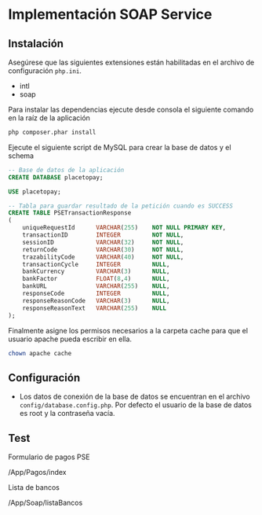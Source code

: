# Implementación SOAP Service

## Instalación

Asegúrese que las siguientes extensiones están habilitadas en el archivo de configuración `php.ini`.

- intl
- soap

Para instalar las dependencias ejecute desde consola el siguiente comando en la raíz de la aplicación

```bash
php composer.phar install
```

Ejecute el siguiente script de MySQL para crear la base de datos y el schema

```sql
-- Base de datos de la aplicación
CREATE DATABASE placetopay;

USE placetopay;

-- Tabla para guardar resultado de la petición cuando es SUCCESS
CREATE TABLE PSETransactionResponse
(
	uniqueRequestId      VARCHAR(255)    NOT NULL PRIMARY KEY,
	transactionID        INTEGER         NOT NULL,
	sessionID            VARCHAR(32)     NOT NULL,
	returnCode           VARCHAR(30)     NOT NULL,
	trazabilityCode      VARCHAR(40)     NOT NULL,
	transactionCycle     INTEGER         NULL,
	bankCurrency         VARCHAR(3)      NULL,
	bankFactor           FLOAT(8,4)      NULL,
	bankURL              VARCHAR(255)    NULL,
	responseCode         INTEGER         NULL,
	responseReasonCode   VARCHAR(3)      NULL,
	responseReasonText   VARCHAR(255)    NULL
);
```

Finalmente asigne los permisos necesarios a la carpeta cache para que el usuario apache pueda escribir en ella.

```bash
chown apache cache
```

## Configuración

- Los datos de conexión de la base de datos se encuentran en el archivo `config/database.config.php`. Por defecto el usuario de la base de datos es root y la contraseña vacía.

## Test

Formulario de pagos PSE

/App/Pagos/index

Lista de bancos

/App/Soap/listaBancos